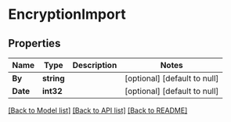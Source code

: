 # EncryptionImport

## Properties
Name | Type | Description | Notes
------------ | ------------- | ------------- | -------------
**By** | **string** |  | [optional] [default to null]
**Date** | **int32** |  | [optional] [default to null]

[[Back to Model list]](../../README.md#documentation-for-models) [[Back to API list]](../../README.md#documentation-for-api-endpoints) [[Back to README]](../../README.md)



